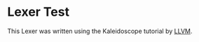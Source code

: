 Lexer Test
===========

This Lexer was written using the Kaleidoscope tutorial by [LLVM](https://www.llvm.org/).
